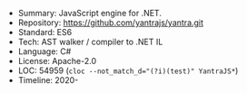 * Summary:    JavaScript engine for .NET.
* Repository: https://github.com/yantrajs/yantra.git
* Standard:   ES6
* Tech:       AST walker / compiler to .NET IL
* Language:   C#
* License:    Apache-2.0
* LOC:        54959 (`cloc --not_match_d="(?i)(test)" YantraJS*`)
* Timeline:   2020-
